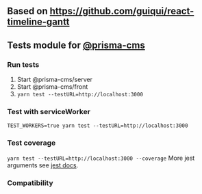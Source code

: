 ## Based on https://github.com/guiqui/react-timeline-gantt

## Tests module for [@prisma-cms](https://github.com/prisma-cms/boilerplate)

### Run tests
1. Start @prisma-cms/server
2. Start @prisma-cms/front
3. `yarn test --testURL=http://localhost:3000`

### Test with serviceWorker
`TEST_WORKERS=true yarn test --testURL=http://localhost:3000`

### Test coverage
`yarn test --testURL=http://localhost:3000 --coverage`
More jest arguments see [jest docs](https://jestjs.io/docs/en/cli.html).

### Compatibility
